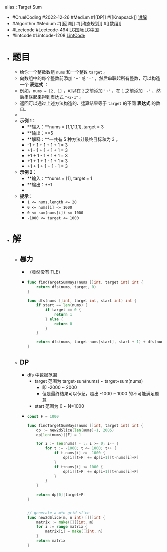 alias:: Target Sum

- #CruelCoding #2022-12-26 #Medium #[[DP]] #[[Knapsack]] [讲解](https://youtu.be/MTMxgyJt3VM)
- #Algorithm #Medium #[[回溯]] #[[动态规划]] #[[数组]]
- #Leetcode #Leetcode-494 [LC国际](https://leetcode.com/problems/target-sum/) [LC中国](https://leetcode.cn/problems/target-sum/)
- #lintcode #Lintcode-1208 [LintCode](https://www.lintcode.com/problem/1208/)
- # 题目
	- 给你一个整数数组 `nums` 和一个整数 `target` 。
	- 向数组中的每个整数前添加 `'+'` 或 `'-'` ，然后串联起所有整数，可以构造一个 **表达式** ：
	- 例如，`nums = [2, 1]` ，可以在 `2` 之前添加 `'+'` ，在 `1` 之前添加 `'-'` ，然后串联起来得到表达式 `"+2-1"` 。
	- 返回可以通过上述方法构造的、运算结果等于 `target` 的不同 **表达式** 的数目。
	-
	- **示例 1：**
		- **输入：**nums = [1,1,1,1,1], target = 3
		- **输出：**5
		- **解释：**一共有 5 种方法让最终目标和为 3 。
		- -1 + 1 + 1 + 1 + 1 = 3
		- +1 - 1 + 1 + 1 + 1 = 3
		- +1 + 1 - 1 + 1 + 1 = 3
		- +1 + 1 + 1 - 1 + 1 = 3
		- +1 + 1 + 1 + 1 - 1 = 3
	- **示例 2：**
		- **输入：**nums = [1], target = 1
		- **输出：**1
		-
	- **提示：**
		- `1 <= nums.length <= 20`
		- `0 <= nums[i] <= 1000`
		- `0 <= sum(nums[i]) <= 1000`
		- `-1000 <= target <= 1000`
- # 解
	- ## 暴力
		- （竟然没有 TLE）
		- ```go
		  func findTargetSumWays(nums []int, target int) int {
		      return dfs(nums, target, 0)
		  }
		  
		  func dfs(nums []int, target int, start int) int {
		      if start == len(nums) {
		          if target == 0 {
		              return 1
		          } else {
		              return 0
		          }
		      }
		      
		      return dfs(nums, target-nums[start], start + 1) + dfs(nums, target+nums[start], start + 1)
		  }
		  ```
	- ## DP
		- dfs 中数据范围
			- target 范围为 target-sum(nums) ~ target+sum(nums)
				- 即 -2000 ~ 2000
				- 但是最终结果可以保证，超出 -1000 ~ 1000 的不可能满足题意
			- start 范围为 0 ~ N=1000
		- ```go
		  const F = 1000
		  
		  func findTargetSumWays(nums []int, target int) int {
		      dp := new2dSlice(len(nums)+1, 2005)
		      dp[len(nums)][F] = 1
		      
		      for i := len(nums) - 1; i >= 0; i-- {
		          for t := -1000; t <= 1000; t++ {
		              if t-nums[i] >= -1000 {
		                  dp[i][t+F] += dp[i+1][t-nums[i]+F]
		              }
		              if t+nums[i] <= 1000 {
		                  dp[i][t+F] += dp[i+1][t+nums[i]+F]
		              }
		          }
		      }
		      
		      return dp[0][target+F]
		  }
		  
		  
		  // generate a m*n grid slice
		  func new2dSlice(m, n int) [][]int {
		      matrix := make([][]int, m)
		      for i := range matrix {
		          matrix[i] = make([]int, n)
		      }
		      return matrix
		  }
		  
		  ```